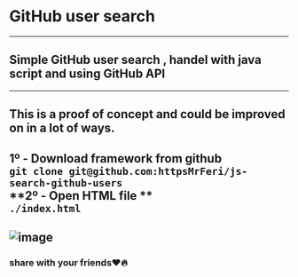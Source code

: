 # GitHub user search
---
## Simple GitHub user search , handel with java script and using GitHub API
---
## This is a proof of concept and could be improved on in a lot of ways.
**1º - Download framework from github**<br/>
`git clone git@github.com:httpsMrFeri/js-search-github-users`<br/>
**2º - Open HTML file **<br/>
`./index.html`<br/>
---
![image](https://user-images.githubusercontent.com/109946641/213396076-ec3b1b56-e722-4542-9d67-8eba8b9cf282.png)
---
### share with your friends:heart::fire:
